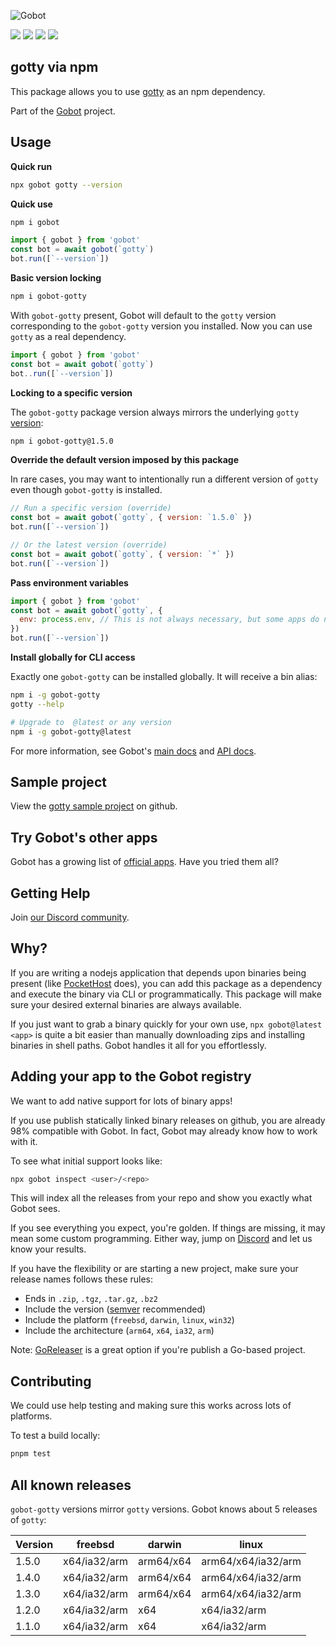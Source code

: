 ![Gobot](https://raw.githubusercontent.com/benallfree/gobot/v1.0.0-alpha.33/assets/gobot-banner-300x.png)

![](https://img.shields.io/npm/v/gobot-gotty) ![](https://img.shields.io/npm/dt/gobot-gotty) ![](https://img.shields.io/github/commit-activity/t/benallfree/gobot) ![](https://img.shields.io/github/stars/benallfree/gobot)

## gotty via npm

This package allows you to use [gotty](https://github.com/sorenisanerd/gotty) as an npm dependency.

Part of the [Gobot](https://www.npmjs.com/package/gobot) project.

## Usage

**Quick run**

```bash
npx gobot gotty --version
```

**Quick use**

```bash
npm i gobot
```

```js
import { gobot } from 'gobot'
const bot = await gobot(`gotty`)
bot.run([`--version`])
```

**Basic version locking**

```bash
npm i gobot-gotty
```

With `gobot-gotty` present, Gobot will default to the `gotty` version corresponding to the `gobot-gotty` version you installed. Now you can use `gotty` as a real dependency.

```js
import { gobot } from 'gobot'
const bot = await gobot(`gotty`)
bot..run([`--version`])
```

**Locking to a specific version**

The `gobot-gotty` package version always mirrors the underlying `gotty` [version](#known-versions):

```bash
npm i gobot-gotty@1.5.0
```

**Override the default version imposed by this package**

In rare cases, you may want to intentionally run a different version of `gotty` even though `gobot-gotty` is installed.

```js
// Run a specific version (override)
const bot = await gobot(`gotty`, { version: `1.5.0` })
bot.run([`--version`])

// Or the latest version (override)
const bot = await gobot(`gotty`, { version: `*` })
bot.run([`--version`])
```

**Pass environment variables**

```js
import { gobot } from 'gobot'
const bot = await gobot(`gotty`, {
  env: process.env, // This is not always necessary, but some apps do need it
})
bot.run([`--version`])
```

**Install globally for CLI access**

Exactly one `gobot-gotty` can be installed globally. It will receive a bin alias:

```bash
npm i -g gobot-gotty
gotty --help

# Upgrade to  @latest or any version
npm i -g gobot-gotty@latest
```

For more information, see Gobot's [main docs](https://www.npmjs.com/package/gobot) and [API docs](https://github.com/benallfree/gobot/blob/v1.0.0-alpha.33/docs/readme.md).

## Sample project

View the [gotty sample project](https://github.com/benallfree/gobot/tree/v1.0.0-alpha.33/src/apps/gotty/sample-project) on github.

## Try Gobot's other apps

Gobot has a growing list of [official apps](https://www.npmjs.com/package/gobot#official-gobot-apps). Have you tried them all?

## Getting Help

Join [our Discord community](https://discord.gg/977kMmFnXc).

## Why?

If you are writing a nodejs application that depends upon binaries being present (like [PocketHost](https://github.com/pockethost/pockethost) does), you can add this package as a dependency and execute the binary via CLI or programmatically. This package will make sure your desired external binaries are always available.

If you just want to grab a binary quickly for your own use, `npx gobot@latest <app>` is quite a bit easier than manually downloading zips and installing binaries in shell paths. Gobot handles it all for you effortlessly.

## Adding your app to the Gobot registry

We want to add native support for lots of binary apps!

If you use publish statically linked binary releases on github, you are already 98% compatible with Gobot. In fact, Gobot may already know how to work with it.

To see what initial support looks like:

```bash
npx gobot inspect <user>/<repo>
```

This will index all the releases from your repo and show you exactly what Gobot sees.

If you see everything you expect, you're golden. If things are missing, it may mean some custom programming. Either way, jump on [Discord](https://discord.gg/977kMmFnXc) and let us know your results.

If you have the flexibility or are starting a new project, make sure your release names follows these rules:

- Ends in `.zip`, `.tgz`, `.tar.gz`, `.bz2`
- Include the version ([semver](https://semver.org) recommended)
- Include the platform (`freebsd`, `darwin`, `linux`, `win32`)
- Include the architecture (`arm64`, `x64`, `ia32`, `arm`)

Note: [GoReleaser](https://goreleaser.com/) is a great option if you're publish a Go-based project.

## Contributing

We could use help testing and making sure this works across lots of platforms.

To test a build locally:

```bash
pnpm test
```

## All known releases

`gobot-gotty` versions mirror `gotty` versions. Gobot knows about 5 releases of `gotty`:

| Version | freebsd      | darwin    | linux              |
| ------- | ------------ | --------- | ------------------ |
| 1.5.0   | x64/ia32/arm | arm64/x64 | arm64/x64/ia32/arm |
| 1.4.0   | x64/ia32/arm | arm64/x64 | arm64/x64/ia32/arm |
| 1.3.0   | x64/ia32/arm | arm64/x64 | arm64/x64/ia32/arm |
| 1.2.0   | x64/ia32/arm | x64       | x64/ia32/arm       |
| 1.1.0   | x64/ia32/arm | x64       | x64/ia32/arm       |
